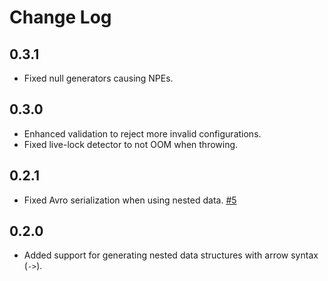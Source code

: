 # Change Log

## 0.3.1

- Fixed null generators causing NPEs.

## 0.3.0

- Enhanced validation to reject more invalid configurations.
- Fixed live-lock detector to not OOM when throwing.

## 0.2.1

- Fixed Avro serialization when using nested data. [#5](https://github.com/MichaelDrogalis/voluble/issues/5)

## 0.2.0

- Added support for generating nested data structures with arrow syntax (`->`).
